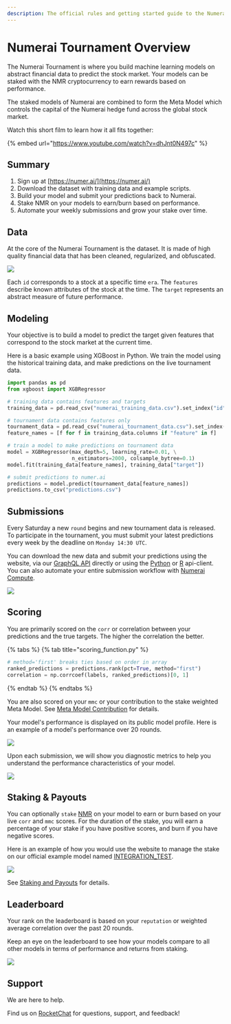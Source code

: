 ```yaml
---
description: The official rules and getting started guide to the Numerai Tournament
---
```


# Numerai Tournament Overview

The Numerai Tournament is where you build machine learning models on abstract financial data to predict the stock market. Your models can be staked with the NMR cryptocurrency to earn rewards based on performance. 

The staked models of Numerai are combined to form the Meta Model which controls the capital of the Numerai hedge fund across the global stock market. 

Watch this short film to learn how it all fits together:

{% embed url="https://www.youtube.com/watch?v=dhJnt0N497c" %}

## Summary 

1. Sign up at [https://numer.ai/](https://numer.ai/)
2. Download the dataset with training data and example scripts.
3. Build your model and submit your predictions back to Numerai.
4. Stake NMR on your models to earn/burn based on performance.
5. Automate your weekly submissions and grow your stake over time.

## Data

At the core of the Numerai Tournament is the dataset. It is made of high quality financial data that has been cleaned, regularized, and obfuscated.  

![](../.gitbook/assets/ex_data.png)

Each `id` corresponds to a stock at a specific time `era`. The `features` describe known attributes of the stock at the time. The `target` represents an abstract measure of future performance. 

## Modeling

Your objective is to build a model to predict the target given features that correspond to the stock market at the current time. 

Here is a basic example using XGBoost in Python. We train the model using the historical training data, and make predictions on the live tournament data. 

```python
import pandas as pd
from xgboost import XGBRegressor

# training data contains features and targets
training_data = pd.read_csv("numerai_training_data.csv").set_index("id")

# tournament data contains features only
tournament_data = pd.read_csv("numerai_tournament_data.csv").set_index("id")
feature_names = [f for f in training_data.columns if "feature" in f]

# train a model to make predictions on tournament data
model = XGBRegressor(max_depth=5, learning_rate=0.01, \
                     n_estimators=2000, colsample_bytree=0.1)
model.fit(training_data[feature_names], training_data["target"])

# submit predictions to numer.ai
predictions = model.predict(tournament_data[feature_names])
predictions.to_csv("predictions.csv")
```

## Submissions

Every Saturday a new `round` begins and new tournament data is released. To participate in the tournament, you must submit your latest predictions every week by the deadline on `Monday 14:30 UTC`.

You can download the new data and submit your predictions using the website, via our [GraphQL API](https://api-tournament.numer.ai/) directly or using the [Python](https://github.com/uuazed/numerapi) or [R](https://github.com/Omni-Analytics-Group/Rnumerai) api-client. You can also automate your entire submission workflow with [Numerai Compute](https://github.com/numerai/numerai-cli).  

![](../.gitbook/assets/image%20%2868%29.png)

## Scoring

You are primarily scored on the `corr` or correlation between your predictions and the true targets. The higher the correlation the better.

{% tabs %}
{% tab title="scoring\_function.py" %}
```python
# method='first' breaks ties based on order in array
ranked_predictions = predictions.rank(pct=True, method="first")
correlation = np.corrcoef(labels, ranked_predictions)[0, 1]
```
{% endtab %}
{% endtabs %}

You are also scored on your `mmc` or your contribution to the stake weighted Meta Model. See [Meta Model Contribution](https://docs.numer.ai/tournament/metamodel-contribution) for details. 

Your model's performance is displayed on its public model profile. Here is an example of a model's performance over 20 rounds.

![](../.gitbook/assets/image%20%2866%29.png)

Upon each submission, we will show you diagnostic metrics to help you understand the performance characteristics of your model.

![](../.gitbook/assets/image%20%2863%29.png)

## Staking & Payouts

You can optionally `stake` [NMR](https://www.coinbase.com/price/numeraire) on your model to earn or burn based on your live `corr` and `mmc` scores. For the duration of the stake, you will earn a percentage of your stake if you have positive scores, and burn if you have negative scores.

Here is an example of how you would use the website to manage the stake on our official example model named [INTEGRATION\_TEST](https://numer.ai/integration_test). 

![](../.gitbook/assets/image%20%2861%29.png)

See [Staking and Payouts](https://docs.numer.ai/tournament/staking-and-payouts) for details.

## Leaderboard

Your rank on the leaderboard is based on your `reputation` or weighted average correlation over the past 20 rounds.

Keep an eye on the leaderboard to see how your models compare to all other models in terms of performance and returns from staking.

![](../.gitbook/assets/image%20%2865%29.png)

## Support

We are here to help.

Find us on [RocketChat](https://community.numer.ai) for questions, support, and feedback!

